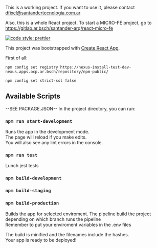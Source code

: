 This is a working project. If you want to use it, please contact dfixel@santandertecnologia.com.ar

Also, this is a whole React project. To start a MICRO-FE project, go to https://gitlab.ar.bsch/santander-arq/react-micro-fe

[![code style: prettier](https://img.shields.io/badge/code_style-prettier-ff69b4.svg)](https://github.com/prettier/prettier)

This project was bootstrapped with [Create React App](https://github.com/facebook/create-react-app).

First of all: 


`npm config set registry https://nexus-install-test-dev-nexus.apps.ocp.ar.bsch/repository/npm-public/`


`npm config set strict-ssl false`


## Available Scripts
--SEE PACKAGE.JSON--
In the project directory, you can run:


### `npm run start-development`

Runs the app in the development mode.<br />
The page will reload if you make edits.<br />
You will also see any lint errors in the console.

### `npm run test`

Lunch jest tests


### `npm build-development`
### `npm build-staging`
### `npm build-production`

Builds the app for selected enviroment. The pipeline build the project depending on which branch runs the pipeline<br />
Remember to put your enviroment variables in the .env files 

The build is minified and the filenames include the hashes.<br />
Your app is ready to be deployed!

